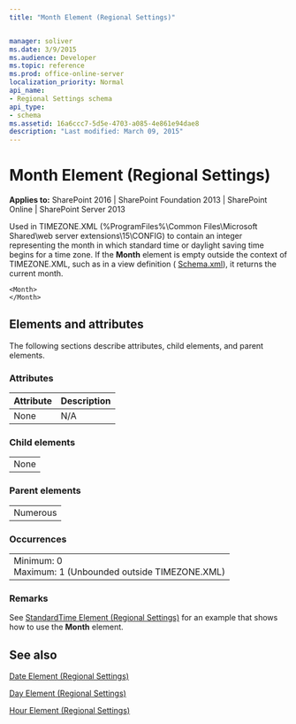 ```yaml
---
title: "Month Element (Regional Settings)"


manager: soliver
ms.date: 3/9/2015
ms.audience: Developer
ms.topic: reference
ms.prod: office-online-server
localization_priority: Normal
api_name:
- Regional Settings schema
api_type:
- schema
ms.assetid: 16a6ccc7-5d5e-4703-a085-4e861e94dae8
description: "Last modified: March 09, 2015"
---
```


# Month Element (Regional Settings)

 
  
 **Applies to:** SharePoint 2016 | SharePoint Foundation 2013 | SharePoint Online | SharePoint Server 2013
  
Used in TIMEZONE.XML (%ProgramFiles%\Common Files\Microsoft Shared\web server extensions\15\CONFIG) to contain an integer representing the month in which standard time or daylight saving time begins for a time zone. If the **Month** element is empty outside the context of TIMEZONE.XML, such as in a view definition ( [Schema.xml](http://msdn.microsoft.com/library/c2f01064-80d8-47ee-b602-ecf4c480ac56%28Office.15%29.aspx)), it returns the current month.
  
```
<Month>
</Month>
```

## Elements and attributes

The following sections describe attributes, child elements, and parent elements.

### Attributes

|**Attribute**|**Description**|
|:-----|:-----|
|None  <br/> |N/A  <br/> |
   
### Child elements

||
|:-----|
|None |
   
### Parent elements

||
|:-----|
|Numerous |
   
### Occurrences

||
|:-----|
|Minimum: 0  <br/> Maximum: 1 (Unbounded outside TIMEZONE.XML)  <br/> |
   
### Remarks

See [StandardTime Element (Regional Settings)](standardtime-element-regional-settings.md) for an example that shows how to use the **Month** element. 
  
## See also



[Date Element (Regional Settings)](date-element-regional-settings.md)
  
[Day Element (Regional Settings)](day-element-regional-settings.md)
  
[Hour Element (Regional Settings)](hour-element-regional-settings.md)

